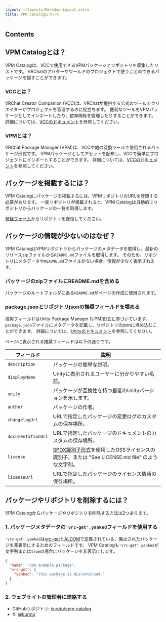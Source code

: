 ```yaml
---
layout: ~/layouts/MarkdownLayout.astro
title: VPM Catalogについて
---
```


## Contents

## VPM Catalogとは？

VPM Catalogは、VCCで使用できるVPMパッケージとリポジトリを収集したリストです。
VRChatのアバターやワールドのプロジェクトで使うことのできるパッケージを探すことができます。

### VCCとは？

VRChat Creator Companion (VCC)は、VRChatが提供する公式のツールでクリエイターがプロジェクトを管理するのに役立ちます。
便利なツールをVPMパッケージとしてインポートしたり、依存関係を管理したりすることができます。
詳細については、[VCCのドキュメント](https://vcc.docs.vrchat.com/)を参照してください。

### VPMとは？

VRChat Package Manager (VPM)は、VCCや他の互換ツールで使用されるパッケージ形式です。
VPMパッケージとしてアセットを配布し、VCCで簡単にプロジェクトにインポートすることができます。
詳細については、[VCCのドキュメント](https://vcc.docs.vrchat.com/vpm/)を参照してください。

## パッケージを掲載するには？

VPM Catalogにパッケージを掲載するには、VPMリポジトリのURLを登録する必要があります。
一度リポジトリが掲載されると、VPM Catalogは自動的にリポジトリからパッケージの一覧を取得します。

[登録フォーム](https://docs.google.com/forms/d/e/1FAIpQLSc4nvnKJAbHkvygU-CT3Ms0viUm3dv_i_66R7c22tQSZ-f1Ow/viewform?usp=sf_link)からリポジトリを送信してください。

## パッケージの情報が少ないのはなぜ？

VPM CatalogはVPMリポジトリからパッケージのメタデータを取得し、最新のリリースzipファイルから`README.md`ファイルを取得します。
そのため、リポジトリにメタデータや`README.md`ファイルがない場合、情報が少なく表示されます。

### パッケージのzipファイルにREADME.mdを含める

パッケージのルートフォルダにある`README.md`がページの作成に使用されます。

### package.jsonとリポジトリjsonの推奨フィールドを埋める

推奨フィールドはUnity Package Manager (UPM)形式に基づいています。
`package.json`ファイルにメタデータを記載し、リポジトリのjsonに埋め込むことができます。
詳細については、[Unityのドキュメント](https://docs.unity3d.com/ja/2022.3/Manual/upm-manifestPkg.html)を参照してください。

ページに表示される推奨フィールドは以下の通りです。

| フィールド | 説明 |
|---|---|
| `description` | パッケージの簡単な説明。 |
| `displayName` | Unityに表示されるユーザーに分かりやすい名前。 |
| `unity` | パッケージが互換性を持つ最低のUnityバージョンを示します。 |
| `author` | パッケージの作者。 |
| `changelogUrl` | URLで指定したパッケージの変更ログのカスタムの保存場所。 |
| `documentationUrl` | URLで指定したパッケージのドキュメントのカスタムの保存場所。 |
| `license` | [SPDX識別子形式](https://spdx.org/licenses/)を使用したOSSライセンスの識別子、または "See LICENSE.md file" のような文字列。 |
| `licenseUrl` | URLで指定したパッケージのライセンス情報の保存場所。 |

## パッケージやリポジトリを削除するには？

VPM Catalogからパッケージやリポジトリを削除する方法は2つあります。

### 1. パッケージメタデータの`'vrc-get'.yanked`フィールドを使用する

`'vrc-get'.yanked`は[vrc-get](https://vrc-get.anatawa12.com/ja/cli/)と[ALCOM](https://vrc-get.anatawa12.com/ja/alcom/)で定義されている、廃止されたパッケージを非表示にするためのフィールドです。
VPM Catalogも`'vrc-get'.yanked`が文字列または`true`の場合にパッケージを非表示にします。

```json
{
  "name": "com.example.package",
  "vrc-get": {
    "yanked": "This package is discontinued."
  }
}
```

### 2. ウェブサイトの管理者に連絡する

- GitHubリポジトリ: [kurotu/vpm-catalog](https://github.com/kurotu/vpm-catalog)
- X: [@kurotu](https://x.com/kurotu)
